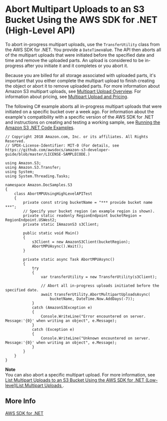 # Abort Multipart Uploads to an S3 Bucket Using the AWS SDK for \.NET \(High\-Level API\)<a name="HLAbortDotNet"></a>

To abort in\-progress  multipart uploads, use the `TransferUtility` class from the AWS SDK for \.NET\. You provide a `DateTime`value\. The API then aborts all of the multipart uploads that were initiated before the specified date and time and remove the uploaded parts\. An upload is considered to be in\-progress after you initiate it and it completes or you abort it\. 

Because you are billed for all storage associated with uploaded parts, it's important that you either complete the multipart upload to finish creating the object or abort it to remove uploaded parts\. For more information about Amazon S3 multipart uploads, see [Multipart Upload Overview](mpuoverview.md)\. For information about pricing, see [Multipart Upload and Pricing](mpuoverview.md#mpuploadpricing)\.

The following C\# example aborts all in\-progress multipart uploads that were initiated on a specific bucket over a week ago\. For information about the example's compatibility with a specific version of the AWS SDK for \.NET and instructions on creating and testing a working sample, see [Running the Amazon S3 \.NET Code Examples](UsingTheMPDotNetAPI.md#TestingDotNetApiSamples)\.

```
// Copyright 2018 Amazon.com, Inc. or its affiliates. All Rights Reserved.
// SPDX-License-Identifier: MIT-0 (For details, see https://github.com/awsdocs/amazon-s3-developer-guide/blob/master/LICENSE-SAMPLECODE.)

﻿using Amazon.S3;
using Amazon.S3.Transfer;
using System;
using System.Threading.Tasks;

namespace Amazon.DocSamples.S3
{
    class AbortMPUUsingHighLevelAPITest
    {
        private const string bucketName = "*** provide bucket name ***";
        // Specify your bucket region (an example region is shown).
        private static readonly RegionEndpoint bucketRegion = RegionEndpoint.USWest2;
        private static IAmazonS3 s3Client;

        public static void Main()
        {
            s3Client = new AmazonS3Client(bucketRegion);
            AbortMPUAsync().Wait();
        }

        private static async Task AbortMPUAsync()
        {
            try
            {
                var transferUtility = new TransferUtility(s3Client);

                // Abort all in-progress uploads initiated before the specified date.
                await transferUtility.AbortMultipartUploadsAsync(
                    bucketName, DateTime.Now.AddDays(-7));
            }
            catch (AmazonS3Exception e)
            {
                Console.WriteLine("Error encountered on server. Message:'{0}' when writing an object", e.Message);
            }
            catch (Exception e)
            {
                Console.WriteLine("Unknown encountered on server. Message:'{0}' when writing an object", e.Message);
            }
        } 
    }
}
```

**Note**  
You can also abort a specific multipart upload\. For more information, see [List Multipart Uploads to an S3 Bucket Using the AWS SDK for \.NET \(Low\-level\)List Multipart Uploads ](LLlistMPuploadsDotNet.md)\. 

## More Info<a name="HLAbortDotNet-more-info"></a>

[AWS SDK for \.NET](https://aws.amazon.com/sdk-for-net/)